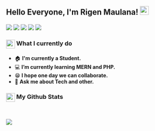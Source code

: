 ## <p>Hello Everyone, I'm Rigen Maulana! <img src="https://media.giphy.com/media/hvRJCLFzcasrR4ia7z/giphy.gif" width="24px"></h1>

<p align = "center">
 
[<img src ="https://img.shields.io/badge/portfolio-%23.svg?&style=for-the-badge&logo=&logoColor=white%22">](https://rygenzx.github.io/)
[<img src="https://img.shields.io/badge/linkedin-%230077B5.svg?&style=for-the-badge&logo=linkedin&logoColor=white" />](https://www.linkedin.com/in/rygenzx/)
[<img src="https://img.shields.io/badge/gmail-%23D14836.svg?&style=for-the-badge&logo=gmail&logoColor=white" />](mailto:rygen.dev@gmail.com/)
[<img src="https://img.shields.io/badge/telegram-%231877F2.svg?&style=for-the-badge&logo=telegram&logoColor=white" />](https://t.me/rygen_zx) 
[<img src = "https://img.shields.io/badge/instagram-%23E4405F.svg?&style=for-the-badge&logo=instagram&logoColor=white">](https://www.instagram.com/rygen_zx/)

</p>

<summary><h3><img src="https://emojis.slackmojis.com/emojis/images/1588805021/8902/lightningbolt.png?1588805021" align="center"
                width="24" /> What I currently do</h3></summary>

- 🏠 **I'm currently a Student.**
- 💻 **I’m currently learning MERN and PHP.**
- 😁 **I hope one day we can collaborate.**
- 💬 **Ask me about Tech and other.**

 <summary><h3><img src="https://emojis.slackmojis.com/emojis/images/1450822151/257/github.png?1450822151" align="center"
                width="24" /> My Github Stats</h3></summary>
 
<br>

<p>
  <img src = "https://github-readme-stats.vercel.app/api?username=rygenzx&show_icons=true&count_private=true&theme=vue&hide=issues&line_height=32">
</p>
